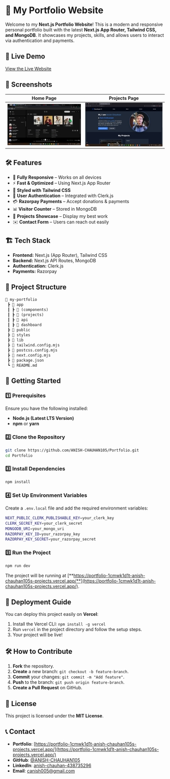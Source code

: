 # 🚀 My Portfolio Website

Welcome to my **Next.js Portfolio Website**! This is a modern and responsive personal portfolio built with the latest **Next.js App Router, Tailwind CSS, and MongoDB**. It showcases my projects, skills, and allows users to interact via authentication and payments.

## 🔗 Live Demo

[View the Live Website](https://portfolio-1cmwk1d1t-anish-chauhan105s-projects.vercel.app/)

## 📸 Screenshots

| Home Page | Projects Page |
| --------- | ------------- |
| ![Home](public/project1.png) | ![Projects](public/project2.png) |

## 🛠️ Features

- 🌟 **Fully Responsive** – Works on all devices
- ⚡ **Fast & Optimized** – Using Next.js App Router
- 🎨 **Styled with Tailwind CSS**
- 🔐 **User Authentication** – Integrated with Clerk.js
- 💳 **Razorpay Payments** – Accept donations & payments
- 📊 **Visitor Counter** – Stored in MongoDB
- 📂 **Projects Showcase** – Display my best work
- ✉️ **Contact Form** – Users can reach out easily

## 🏗️ Tech Stack

- **Frontend:** Next.js (App Router), Tailwind CSS
- **Backend:** Next.js API Routes, MongoDB
- **Authentication:** Clerk.js
- **Payments:** Razorpay

## 📂 Project Structure

```
📁 my-portfolio
 ┣ 📂 app
 ┃ ┣ 📂 (components)
 ┃ ┣ 📂 (projects)
 ┃ ┣ 📂 api
 ┃ ┣ 📂 dashboard
 ┣ 📂 public
 ┣ 📂 styles
 ┣ 📂 lib
 ┣ 📄 tailwind.config.mjs
 ┣ 📄 postcss.config.mjs
 ┣ 📄 next.config.mjs
 ┣ 📄 package.json
 ┗ 📄 README.md
```

## 🚀 Getting Started

### 1️⃣ Prerequisites

Ensure you have the following installed:
- **Node.js (Latest LTS Version)**
- **npm** or **yarn**

### 2️⃣ Clone the Repository

```sh
git clone https://github.com/ANISH-CHAUHAN105/Portfolio.git
cd Portfolio
```

### 3️⃣ Install Dependencies

```sh
npm install
```

### 4️⃣ Set Up Environment Variables

Create a `.env.local` file and add the required environment variables:

```sh
NEXT_PUBLIC_CLERK_PUBLISHABLE_KEY=your_clerk_key
CLERK_SECRET_KEY=your_clerk_secret
MONGODB_URI=your_mongo_uri
RAZORPAY_KEY_ID=your_razorpay_key
RAZORPAY_KEY_SECRET=your_razorpay_secret
```

### 5️⃣ Run the Project

```sh
npm run dev
```

The project will be running at [**https://portfolio-1cmwk1d1t-anish-chauhan105s-projects.vercel.app/**](https://portfolio-1cmwk1d1t-anish-chauhan105s-projects.vercel.app/).

## 🚀 Deployment Guide

You can deploy this project easily on **Vercel**:
1. Install the Vercel CLI: `npm install -g vercel`
2. Run `vercel` in the project directory and follow the setup steps.
3. Your project will be live!

## 🛠️ How to Contribute

1. **Fork** the repository.
2. **Create** a new branch: `git checkout -b feature-branch`.
3. **Commit** your changes: `git commit -m "Add feature"`.
4. **Push** to the branch: `git push origin feature-branch`.
5. **Create a Pull Request** on GitHub.

## 📜 License

This project is licensed under the **MIT License**.

## 📞 Contact

- **Portfolio**: [https://portfolio-1cmwk1d1t-anish-chauhan105s-projects.vercel.app/](https://portfolio-1cmwk1d1t-anish-chauhan105s-projects.vercel.app/)
- **GitHub**: [@ANISH-CHAUHAN105](https://github.com/ANISH-CHAUHAN105)
- **LinkedIn**: [anish-chauhan-438735296](https://www.linkedin.com/in/anish-chauhan-438735296/) 
- **Email**: [canish005@gmail.com](mailto:canish005@gmail.com) 

